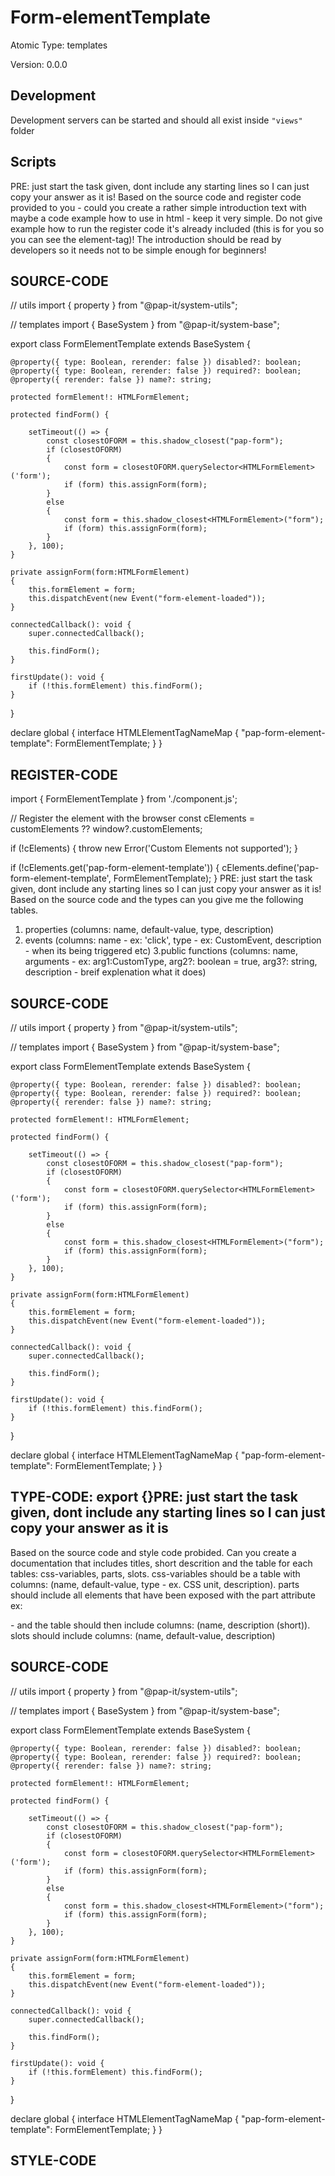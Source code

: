# Form-elementTemplate

Atomic Type: templates

Version: 0.0.0

## Development

Development servers can be started and should all exist inside `"views"` folder

## Scripts

PRE: just start the task given, dont include any starting lines so I can just copy your answer as it is!
 Based on the source code and register code provided to you - could you create a rather simple introduction text with maybe a code example how to use in html - keep it very simple. Do not give example how to run the register code it's already included (this is for you so you can see the element-tag)! The introduction should be read by developers so it needs not to be simple enough for beginners!

## SOURCE-CODE

// utils
import { property } from "@pap-it/system-utils";

// templates
import { BaseSystem } from "@pap-it/system-base";

export class FormElementTemplate extends BaseSystem {

    @property({ type: Boolean, rerender: false }) disabled?: boolean;
    @property({ type: Boolean, rerender: false }) required?: boolean;
    @property({ rerender: false }) name?: string;

    protected formElement!: HTMLFormElement;

    protected findForm() {

        setTimeout(() => {
            const closestOFORM = this.shadow_closest("pap-form");
            if (closestOFORM)
            {
                const form = closestOFORM.querySelector<HTMLFormElement>('form');
                if (form) this.assignForm(form);
            }
            else 
            {
                const form = this.shadow_closest<HTMLFormElement>("form");
                if (form) this.assignForm(form);
            }
        }, 100);
    }

    private assignForm(form:HTMLFormElement)
    {
        this.formElement = form;
        this.dispatchEvent(new Event("form-element-loaded"));
    }

    connectedCallback(): void {
        super.connectedCallback();

        this.findForm();
    }

    firstUpdate(): void {
        if (!this.formElement) this.findForm();
    }
}

declare global {
    interface HTMLElementTagNameMap {
        "pap-form-element-template": FormElementTemplate;
    }
}

## REGISTER-CODE

import { FormElementTemplate } from './component.js';

// Register the element with the browser
const cElements = customElements ?? window?.customElements;

if (!cElements) {
  throw new Error('Custom Elements not supported');
}

if (!cElements.get('pap-form-element-template')) {
  cElements.define('pap-form-element-template', FormElementTemplate);
}
PRE: just start the task given, dont include any starting lines so I can just copy your answer as it is!
 Based on the source code and the types can you give me the following tables.

1. properties (columns: name, default-value, type, description)
2. events (columns: name - ex: 'click', type - ex: CustomEvent<ClickEvent>, description - when its being triggered etc)
3.public functions (columns: name, arguments - ex: arg1:CustomType, arg2?: boolean = true, arg3?: string, description - breif explenation what it does)

## SOURCE-CODE

 // utils
import { property } from "@pap-it/system-utils";

// templates
import { BaseSystem } from "@pap-it/system-base";

export class FormElementTemplate extends BaseSystem {

    @property({ type: Boolean, rerender: false }) disabled?: boolean;
    @property({ type: Boolean, rerender: false }) required?: boolean;
    @property({ rerender: false }) name?: string;

    protected formElement!: HTMLFormElement;

    protected findForm() {

        setTimeout(() => {
            const closestOFORM = this.shadow_closest("pap-form");
            if (closestOFORM)
            {
                const form = closestOFORM.querySelector<HTMLFormElement>('form');
                if (form) this.assignForm(form);
            }
            else 
            {
                const form = this.shadow_closest<HTMLFormElement>("form");
                if (form) this.assignForm(form);
            }
        }, 100);
    }

    private assignForm(form:HTMLFormElement)
    {
        this.formElement = form;
        this.dispatchEvent(new Event("form-element-loaded"));
    }

    connectedCallback(): void {
        super.connectedCallback();

        this.findForm();
    }

    firstUpdate(): void {
        if (!this.formElement) this.findForm();
    }
}

declare global {
    interface HTMLElementTagNameMap {
        "pap-form-element-template": FormElementTemplate;
    }
}

## TYPE-CODE: export {}PRE: just start the task given, dont include any starting lines so I can just copy your answer as it is

 Based on the source code and style code probided. Can you create a documentation that includes titles, short descrition and the table for each tables: css-variables, parts, slots.
css-variables should be a table with columns: (name, default-value, type - ex. CSS unit, description).
parts should include all elements that have been exposed with the part attribute ex: <p part='foo'> - and the table should then include columns: (name, description (short)).
slots should include columns: (name, default-value, description)

## SOURCE-CODE

// utils
import { property } from "@pap-it/system-utils";

// templates
import { BaseSystem } from "@pap-it/system-base";

export class FormElementTemplate extends BaseSystem {

    @property({ type: Boolean, rerender: false }) disabled?: boolean;
    @property({ type: Boolean, rerender: false }) required?: boolean;
    @property({ rerender: false }) name?: string;

    protected formElement!: HTMLFormElement;

    protected findForm() {

        setTimeout(() => {
            const closestOFORM = this.shadow_closest("pap-form");
            if (closestOFORM)
            {
                const form = closestOFORM.querySelector<HTMLFormElement>('form');
                if (form) this.assignForm(form);
            }
            else 
            {
                const form = this.shadow_closest<HTMLFormElement>("form");
                if (form) this.assignForm(form);
            }
        }, 100);
    }

    private assignForm(form:HTMLFormElement)
    {
        this.formElement = form;
        this.dispatchEvent(new Event("form-element-loaded"));
    }

    connectedCallback(): void {
        super.connectedCallback();

        this.findForm();
    }

    firstUpdate(): void {
        if (!this.formElement) this.findForm();
    }
}

declare global {
    interface HTMLElementTagNameMap {
        "pap-form-element-template": FormElementTemplate;
    }
}

## STYLE-CODE
